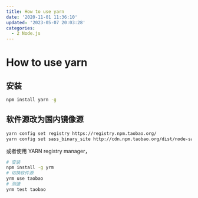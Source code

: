 ```yaml
---
title: How to use yarn
date: '2020-11-01 11:36:10'
updated: '2023-05-07 20:03:28'
categories:
  - 2 Node.js
---
```

# How to use yarn

##  安装

```sh
npm install yarn -g
```

## 软件源改为国内镜像源

```sh
yarn config set registry https://registry.npm.taobao.org/
yarn config set sass_binary_site http://cdn.npm.taobao.org/dist/node-sass
```

或者使用 YARN registry manager，

```sh
# 安装
npm install -g yrm
# 切换软件源
yrm use taobao
# 测速
yrm test taobao
```

